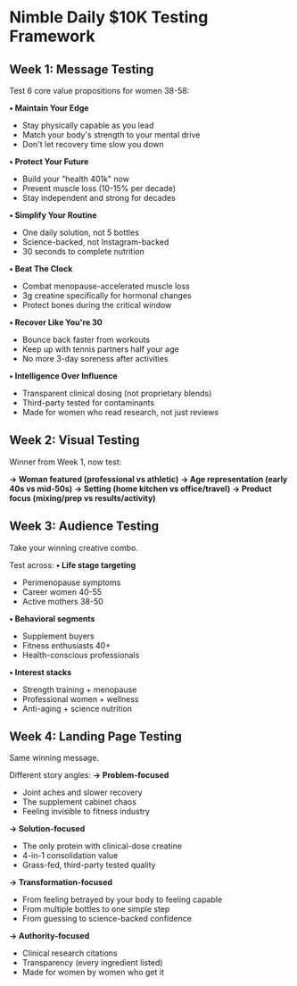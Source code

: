 # Nimble Daily $10K Testing Framework

## Week 1: Message Testing

Test 6 core value propositions for women 38-58:

**• Maintain Your Edge**
  - Stay physically capable as you lead
  - Match your body's strength to your mental drive
  - Don't let recovery time slow you down

**• Protect Your Future**
  - Build your "health 401k" now
  - Prevent muscle loss (10-15% per decade)
  - Stay independent and strong for decades

**• Simplify Your Routine**
  - One daily solution, not 5 bottles
  - Science-backed, not Instagram-backed
  - 30 seconds to complete nutrition

**• Beat The Clock**
  - Combat menopause-accelerated muscle loss
  - 3g creatine specifically for hormonal changes
  - Protect bones during the critical window

**• Recover Like You're 30**
  - Bounce back faster from workouts
  - Keep up with tennis partners half your age
  - No more 3-day soreness after activities

**• Intelligence Over Influence**
  - Transparent clinical dosing (not proprietary blends)
  - Third-party tested for contaminants
  - Made for women who read research, not just reviews

## Week 2: Visual Testing

Winner from Week 1, now test:

**→ Woman featured (professional vs athletic)**
**→ Age representation (early 40s vs mid-50s)**
**→ Setting (home kitchen vs office/travel)**
**→ Product focus (mixing/prep vs results/activity)**

## Week 3: Audience Testing

Take your winning creative combo.

Test across:
**• Life stage targeting**
  - Perimenopause symptoms
  - Career women 40-55
  - Active mothers 38-50
  
**• Behavioral segments**
  - Supplement buyers
  - Fitness enthusiasts 40+
  - Health-conscious professionals
  
**• Interest stacks**
  - Strength training + menopause
  - Professional women + wellness
  - Anti-aging + science nutrition

## Week 4: Landing Page Testing

Same winning message.

Different story angles:
**→ Problem-focused**
  - Joint aches and slower recovery
  - The supplement cabinet chaos
  - Feeling invisible to fitness industry

**→ Solution-focused**
  - The only protein with clinical-dose creatine
  - 4-in-1 consolidation value
  - Grass-fed, third-party tested quality

**→ Transformation-focused**
  - From feeling betrayed by your body to feeling capable
  - From multiple bottles to one simple step
  - From guessing to science-backed confidence

**→ Authority-focused**
  - Clinical research citations
  - Transparency (every ingredient listed)
  - Made for women by women who get it
